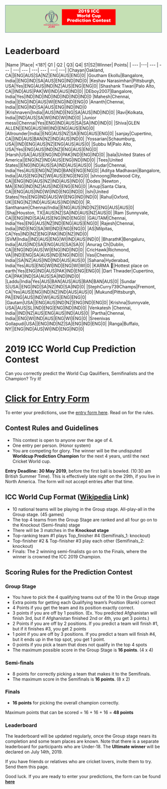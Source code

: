 ![Logo](images/ICCWCPP.png)

# Leaderboard

|Name |Place| <18?| Q1 | Q2 | Q3| Q4| S1|S2|Winner| Points|
| --- |---| --- | --- | ---| --- | ---| --- | ---| ---|
|Chayan|Oakland, CA||ENG|AUS|SA|NZ|ENG|AUS|ENG|0|
|Goutham Ekollu|Bangalore, India||ENG|IND|SA|AUS|ENG|IND|IND|0|
|Keshav Narasimhan|Pittsburgh, USA|Yes|ENG|AUS|IND|NZ|AUS|ENG|ENG|0|
|Shashank Tiwari|Palo Alto, CA||IND|AUS|PAK|WI|IND|AUS|IND|0|
|DEboy2007|Bangalore, India|Yes|IND|IND|IND|IND|IND|IND|IND|0
|Mahesh|Chennai, India||ENG|IND|AUS|WI|ENG|IND|ENG|0
|Ananth|Chennai, India||ENG|IND|SA|AUS|ENG|IND|IND|0
|Krishnaveni|India||AUS|IND|ENG|SA|AUS|IND|IND|0|
|Ravi|Kolkata, India||IND|AUS|SA|WI|IND|WI|IND|0|
|Junior messi|Chennai|Yes|ENG|IND|AUS|SA|SA|IND|IND|0|
|Shiva|GLEN ALLEN||ENG|AUS|WI|IND|ENG|AUS|ENG|0|
|Allrounder|India||ENG|AUS|NZ|SA|ENG|AUS|ENG|0|
|sanjay|Cupertino, CA||IND|AUS|BAN|NZ|IND|AUS|IND|0|
|Yossarian|Schaumburg, USA||IND|ENG|AUS|NZ|ENG|AUS|AUS|0|
|Subbu M|Palo Alto, USA|Yes|ENG|AUS|IND|NZ|ENG|AUS|ENG|0|
|Harsh|USA||AUS|ENG|IND|PAK|IND|ENG|IND|0|
|bala|United States of America||ENG|NZ|IND|AUS|ENG|IND|IND|0|
|Tees|United States||ENG|IND|AUS|SA|IND|AUS|AUS|0|
|Sudar|Chennai, India|Yes|AUS|ENG|NZ|IND|BAN|ENG|ENG|0|
|Aditya Madhavan|Bangalore, India||AUS|ENG|NZ|WI|AUS|ENG|ENG|0|
|shnoong|Redwood City, CA||ENG|IND|AUS|NZ|IND|AUS|IND|0|
|Dodes |Newton , MA||ENG|IND|NZ|AUS|IND|ENG|ENG|0|
|Anup|Santa Clara, CA||ENG|AUS|IND|WI|IND|ENG|IND|0|
|Ishi|United States|Yes|ENG|IND|AUS|WI|ENG|IND|IND|0|
|Rahul|Oxford, UK||ENG|NZ|IND|AUS|AUS|IND|IND|0|
|R. Santhanam|Chennai/India||ENG|AUS|IND|NZ|ENG|AUS|AUS|0|
|Shaj|Houston, TX||AUS|NZ|SA|IND|AUS|NZ|AUS|0|
|Ram |Sunnyvale, CA||ENG|IND|SA|AUS|ENG|IND|ENG|0|
|GAUTAM|Chennai, India|Yes|ENG|AUS|NZ|IND|ENG|AUS|ENG|0|
|Rajesh|Chennai, India||IND|ENG|SA|WI|IND|ENG|ENG|0|
|AS|Milpitas, CA|Yes|IND|NZ|ENG|PAK|IND|NZ|IND|0|
|SVM|India||IND|AUS|ENG|WI|IND|AUS|IND|0|
|BharathK|Bengaluru, India||AUS|IND|SA|ENG|AUS|SA|SA|0|
|Anurag Ch|Dublin, CA||ENG|IND|AUS|WI|ENG|IND|IND|0|
|CricHawk|Richmond, VA||IND|ENG|SA|AUS|IND|ENG|IND|0|
|Vasi|Chennai, India||SA|NZ|AUS|IND|IND|AUS|AUS|0|
|Sahana|Hyderabad, India|Yes|AUS|ENG|WI|IND|ENG|WI|WI|0|
|KARMA 🦄|Hottest place on earth|Yes|ENG|IND|AUS|PAK|IND|ENG|ENG|0|
|Dart Thwader|Cupertino, CA||PAK|IND|SA|AUS|SA|IND|IND|0|
|Laddu|India|Yes|AUS|BAN|AUS|AUS|BAN|BAN|AUS|0|
|Sundar S|USA||ENG|IND|SA|NZ|IND|SA|IND|0|
|StephCurry739Champs|Fremont, CA|Yes|AUS|ENG|IND|NZ|IND|AUS|AUS|0|
|Mukund|Pittsburgh, PA||ENG|AUS|IND|WI|AUS|ENG|ENG|0|
|Gautam|USA||ENG|AUS|IND|NZ|ENG|IND|ENG|0|
|Krishna|Sunnyvale, USA||AUS|SL|IND|ENG|ENG|IND|IND|0|
|Venkatesh |Chennai, India||IND|NZ|AUS|ENG|AUS|IND|AUS|0|
|Partha|Chennai, India||ENG|WI|IND|AUS|ENG|WI|ENG|0|
|Sreenivas Gollapudi|USA||ENG|IND|NZ|SA|ENG|IND|ENG|0|
|Ranga|Buffalo, NY||ENG|IND|AUS|WI|IND|ENG|IND|0|



# 2019 ICC World Cup Prediction Contest

Can you correctly predict the World Cup Qaulifiers, Semifinalists and the Champion? Try it!

# [Click for Entry Form](http://bit.ly/2019_icc_worldcup_predictions)
To enter your predictions, use the [entry form here](http://bit.ly/2019_icc_worldcup_predictions). Read on for the rules.


## Contest Rules and Guidelines
- This contest is open to anyone over the age of 4.
- One entry per person. (Honor system)
- You are competing for glory. The winner will be the undisputed **Worldcup Prediction Champion** for the next 4 years, until the next Cricket World cup.

**Entry Deadline: 30 May 2019**, before the first ball is bowled. (10:30 am British Summer Time). This is effectively late night on the 29th, if you live in North America. The form will not accept entries after that time.


## ICC World Cup Format ([Wikipedia](https://en.wikipedia.org/wiki/2019_Cricket_World_Cup) Link)

- 10 national teams will be playing in the Group stage. All-play-all in the Group stage. (45 games)
- The top 4 teams from the Group Stage are ranked and all four go on to the Knockout (Semi-finals) stage 
- There will be 3 matches in the **Knockout stage**
- Top-ranking team #1 plays Top_finisher #4 (Semifinals_1: knockout)
- Top-finisher #2 & Top-finisher #3 play each other (Semifinals_2: knockout) 
- Finals: The 2 winning semi-finalists go on to the Finals, where the winner is crowned the ICC 2019 Champion.

## Scoring Rules for the Prediction Contest

### Group Stage
- You have to pick the 4 qualifying teams out of the 10 in the Group stage
- Extra points for getting each Qualifying team’s Position (Rank) correct
- 4 Points if you get the team and its position exactly correct.
- 3 points if you are off by 1 position. (Ex. You predicted Afghanistan will finish 3rd, but if Afghanistan finished 2nd or 4th, you get 3 points.)
- 2 Points if you are off by 2 positions. If you predict a team will finish #1, but if it finishes #3, you get 2 points
- 1 point if you are off by 3 positions. If you predict a team will finish #4, but it ends up in the top spot, you get 1 point.
- 0 points if you pick a team that does not qualify in the top 4 spots
- The maximum possible score in the Group Stage is **16 points**. (4 x 4)

### Semi-finals
- 8 points for correctly picking a team that makes it to the Semifinals.
- The maximum score in the Semifinals is **16 points**. (8 x 2)

### Finals
- **16 points** for picking the overall champion correctly.

Maximum points that can be scored = 16 + 16 + 16 = **48 points**

### Leaderboard
The leaderboard will be updated regularly, once the Group stage nears its completion and some team places are known. Note that there is a separate leaderboard for participants who are Under-18.
The **Ultimate winner** will be declared on July 14th, 2019.

If you have friends or relatives who are cricket lovers, invite them to try. Send them this page.

Good luck. If you are ready to enter your predictions, the form can be found **[here](http://bit.ly/2019_icc_worldcup_predictions)**



